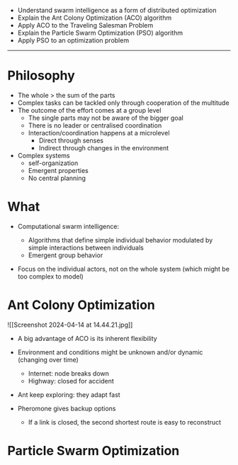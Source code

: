 - Understand swarm intelligence as a form of distributed optimization
- Explain the Ant Colony Optimization (ACO) algorithm
- Apply ACO to the Traveling Salesman Problem
- Explain the Particle Swarm Optimization (PSO) algorithm
- Apply PSO to an optimization problem
___
# Philosophy 
- The whole > the sum of the parts
- Complex tasks can be tackled only through cooperation of the multitude
- The outcome of the effort comes at a group level
	- The single parts may not be aware of the bigger goal
	- There is no leader or centralised coordination
	- Interaction/coordination happens at a microlevel
		- Direct through senses
		- Indirect through changes in the environment
- Complex systems
	- self-organization
	- Emergent properties
	- No central planning

# What
- Computational swarm intelligence:  
    - Algorithms that define simple individual behavior modulated by simple interactions between individuals 
    - Emergent group behavior
    
- Focus on the individual actors, not on the whole system (which might be too complex to model)

# Ant Colony Optimization
![[Screenshot 2024-04-14 at 14.44.21.jpg]]
- A big advantage of ACO is its inherent flexibility
- Environment and conditions might be unknown and/or dynamic (changing over time) 
	- Internet: node breaks down
    - Highway: closed for accident

- Ant keep exploring: they adapt fast
- Pheromone gives backup options  
    - If a link is closed, the second shortest route is easy to reconstruct
# Particle Swarm Optimization

